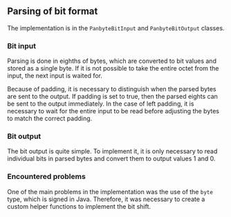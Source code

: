 ## Parsing of bit format
The implementation is in the `PanbyteBitInput` and `PanbyteBitOutput` classes.

### Bit input
Parsing is done in eighths of bytes, which are converted to bit values and stored
as a single byte. If it is not possible to take the entire octet from the input,
the next input is waited for.

Because of padding, it is necessary to distinguish when the parsed bytes are sent
to the output. If padding is set to true, then the parsed eights can be sent to the
output immediately. In the case of left padding, it is necessary to wait for the
entire input to be read before adjusting the bytes to match the correct padding.

### Bit output
The bit output is quite simple. To implement it, it is only necessary to read
individual bits in parsed bytes and convert them to output values 1 and 0.

### Encountered problems
One of the main problems in the implementation was the use of the `byte` type,
which is signed in Java. Therefore, it was necessary to create a custom helper
functions to implement the bit shift.
